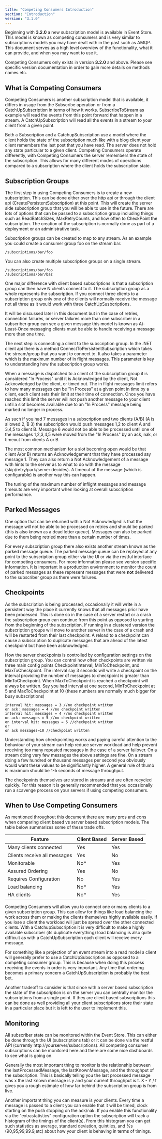 ```yaml
---
title: "Competing Consumers Introduction"
section: "Introduction"
version: "3.1.0"
---
```


Beginning with **3.2.0** a new subscription model is available in Event Store. This model is known as competing consumers and is very similar to subscriptions models you may have dealt with in the past such as AMQP. This document serves as a high level overview of the functionality, what it can provide, and when you may want to use it.

<span class="note">Competing Consumers only exists in version **3.2.0** and above. Please see specific version documentation in order to gain more details on methods names etc.</span>

## What is Competing Consumers

Competing Consumers is another subscription model that is available, it differs in usage from the Subscribe operation or from a CatchUpSubscription in terms of how it works. SubscribeToStream as example will read the events from this point forward that happen in a stream. A CatchUpSubscription will read all the events in a stream to your client from a given point.

Both a Subscription and a CatchupSubscription use a model where the client holds the state of the subscription much like with a blog client your client remembers the last post that you have read. The server does not hold any state particular to a given client.  Competing Consumers operate differently, with Competing Consumers the server remembers the state of the subscription. This allows for many different modes of operations compared to a subscription where the client holds the subscription state.

## Subscription Groups

The first step in using Competing Consumers is to create a new subscription. This can be done either over the http api or through the client api (CreatePersistentSubscription) at this point. This will create the server side subscription group that you will be able to use in the future. There are lots of options that can be passed to a subscription group including things such as ReadBatchSizes, MaxRetryCounts, and how often to CheckPoint the subscription. The creation of the subscription is normally done as part of a deployment or an administrative task.

Subscription groups can be created to map to any stream. As an example you could create a consumer group foo on the stream bar.

```
/subscriptions/bar/foo
```

You can also create multiple subscription groups on a single stream.

```
/subscriptions/bar/foo
/subscriptions/bar/baz
```

One major difference with client based subscriptions is that a subscription group can then have N clients connect to it. The subscription group as a whole represents the subscription. If you connect three clients to a subscription group only one of the clients will normally receive the message not all three as it would work with three CatchUpSusbcriptions.

<span class="note">It will be discussed later in this document but in the case of retries, connection failures, or server failures more than one subscriber in a subscriber group can see a given message this model is known as At-Least-Once messaging clients must be able to handle receiving a message more than one time.</span>

The next step is connecting a client to the subscription group. In the .NET client api there is a method ConnectToPersistentSubscription which takes the stream/group that you want to connect to. It also takes a parameter which is the maximum number of in flight messages. This parameter is key to understanding how the subscription group works.

When a message is dispatched to a client of the subscription group it is considered "In Process" until it is Acknowledged by the client, Not Acknowledged by the client, or timed out. The in flight messages limit refers to how many messages can be "In Process" at a given point in time by a client, each client sets their limit at their time of connection. Once you have reached this limit the server will not push another message to your client until a slot becomes available due to an "In Process" message being marked no longer in process. 

As such if you had 7 messages in a subscription and two clients (A/B) (A is allowed 2, B 3) the subscription would push messages 1,2 to client A and 3,4,5 to client B. Message 6 would not be able to be processed until one of the messages 1,2,3,4,5 were moved from the "In Process" by an ack, nak, or timeout from clients A or B. 

The most common mechanism for a slot becoming open would be that client A(or B) returns an Acknowledgement that they have processed say message 1. They can also return a Not Acknowledgement of a message with hints to the server as to what to do with the message (skip/retry/park/server decides). A timeout of the message (which is configurable) is another way this can happen.

<span class="note">The tuning of the maximum number of inflight messages and message timeouts are very important when looking at overall subscription performance.</span>

## Parked Messages

One option that can be returned with a Not Acknowledged is that the message will not be able to be processed on retries and should be parked (this is also known as a dead letter queue). Messages can also be parked due to them being retried more than a certain number of times.

For every subscription group there also exists another stream known as the parked message queue. The parked message queue can be replayed at any point to the subscription group either via the UI or via the restful interface for competing consumers. For more information please see version specific information. It is important in a production environment to monitor the count of parked messages as these represent messages that were **not** delivered to the subscriber group as there were failures.

## Checkpoints

As the subscription is being processed, occasionally it will write in a persistent way the place it currently knows that all messages prior have been processed. This is done so in the case of a server restart or a crash the subscription group can continue from this point as opposed to starting from the beginning of the subscription. If running in a clustered version the subscription groups will move to another server in the case of a crash and will be restarted from their last checkpoint. A reload to a checkpoint can cause a subscription to duplicate messages that are ahead of the latest checkpoint but have been acknowledged.

How the server checkpoints is controlled by configuration settings on the subscription group. You can control how often checkpoints are written via three main config points CheckpointInterval, MinToCheckpoint, and MaxToCheckpoint. The interval say 3 seconds will write a checkpoint on the interval providing the number of messages to checkpoint is greater than MinToCheckpoint. When MaxToCheckpoint is reached a checkpoint will always be written. Say you had interval at one second, MinToCheckpoint at 5 and MaxToCheckpoint at 10 (these numbers are normally much bigger for busy subscriptions)

```
interval hit: messages = 3 //no checkpoint written
on ack: messages = 4 //no checkpoint written
interval hit: messages = 4 //no checkpoint written
on ack: messages = 5 //no checkpoint written
on interval hit: messages = 5 //checkpoint written
or 
on ack messages=10 //checkpoint written
```

Understanding how checkpointing works and paying careful attention to the behaviour of your stream can help reduce server workload and help prevent receiving too many repeated messages in the case of a server failover. On a stream doing very few messages the above settings are fine. On a stream doing a few hundred or thousand messages per second you obviously would want these values to be significantly higher. A general rule of thumb is maximum should be 1-5 seconds of message throughput.

<span class="note">The checkpoints themselves are stored in streams and are often recycled quickly. For this reason it is generally recommended that you occasionally run a scavenge process on your servers if using competing consumers.</span>

## When to Use Competing Consumers

As mentioned throughout this document there are many pros and cons when comparing client based vs server based subscription models. The table below summarizes some of these trade offs.

<table>
    <thead>
        <tr>
            <th>Feature</th>
            <th>Client Based</th>
            <th>Server Based</th>
        </tr>
    </thead>
    <tbody>
        <tr>
            <td>Many clients connected</td>
            <td>Yes</td>
            <td>Yes</td>
        </tr>
        <tr>
            <td>Clients receive all messages</td>
            <td>Yes</td>
            <td>No</td>
        </tr>
        <tr>
            <td>Monitorable</td>
            <td>No*</td>
            <td>Yes</td>
        </tr>        
        <tr>
            <td>Assured Ordering</td>
            <td>Yes</td>
            <td>No</td>
        </tr>
        <tr>
            <td>Requires Configuration</td>
            <td>No</td>
            <td>Yes</td>
        </tr>        
        <tr>
            <td>Load balancing</td>
            <td>No*</td>
            <td>Yes</td>
        </tr>
        <tr>
            <td>HA clients</td>
            <td>No*</td>
            <td>Yes</td>
        </tr>
    </tbody>
</table>

Competing Consumers will allow you to connect one or many clients to a given subscription group. This can allow for things like load balancing the work across them or making the clients themselves highly available easily. If you lose a client the workload will just be spread over the other connected clients. With a CatchupSubscription it is very difficult to make a highly available subscriber (its duplicate everything) load balancing is also quite difficult as with a CatchUpSubscription each client will receive every message.

For something like a projection of an event stream into a read model a client will generally prefer to use a CatchUpSubscription as opposed to a competing consumer group. This is because when doing this process receiving the events in order is very important. Any time that ordering becomes a primary concern a CatchUpSubscription is probably the best bet.

Another tradeoff to consider is that since with a server based subscription the state of the subscription is on the server you can centrally monitor the subscriptions from a single point. If they are client based subscriptions this can be done as well providing all your client subscriptions store their state in a particular place but it is left to the user to implement this.

## Monitoring

All subscriber state can be monitored within the Event Store. This can either be done through the UI (subscriptions tab) or it can be done via the restful API (currently http://yourserver/subscriptions). All competing consumer subscriptions can be monitored here and there are some nice dashboards to see what is going on.

Generally the most important thing to monitor is the relationship between the lastProcessedMessage, the lastKnownMessage, and the throughput of the subscription. This is basically telling you the last processed message was x the last known message is y and your current throughput is t. X - Y / t gives you a rough estimate of how far behind the subscription group is from live.

Another important thing you can measure is your clients. Every time a message is passed to a client you can enable that it will be timed, clock starting on the push stopping on the ack/nak. If you enable this functionality via the "extrastatistics" configuration option the subscription will track a histogram of the timings of the client(s). From this histogram you can get such statistics as average, standard deviation, quintiles, and %s (90,95,99,99.9,etc) about how your client is behaving in terms of timings.
